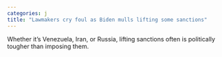 ```yaml
---
categories: j
title: "Lawmakers cry foul as Biden mulls lifting some sanctions"
---
```

Whether it’s Venezuela, Iran, or Russia, lifting sanctions often is politically tougher than imposing them.